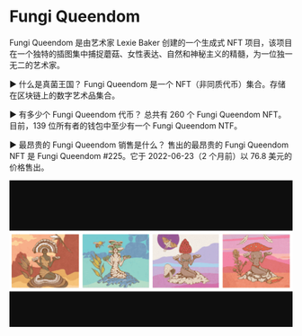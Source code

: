 # Fungi Queendom

Fungi Queendom 是由艺术家 Lexie Baker 创建的一个生成式 NFT 项目，该项目在一个独特的插图集中捕捉蘑菇、女性表达、自然和神秘主义的精髓，为一位独一无二的艺术家。

▶ 什么是真菌王国？
Fungi Queendom 是一个 NFT（非同质代币）集合。存储在区块链上的数字艺术品集合。

▶ 有多少个 Fungi Queendom 代币？
总共有 260 个 Fungi Queendom NFT。目前，139 位所有者的钱包中至少有一个 Fungi Queendom NTF。

▶ 最昂贵的 Fungi Queendom 销售是什么？
售出的最昂贵的 Fungi Queendom NFT 是 Fungi Queendom #225。它于 2022-06-23（2 个月前）以 76.8 美元的价格售出。

![nft](5131323213_new.png)
